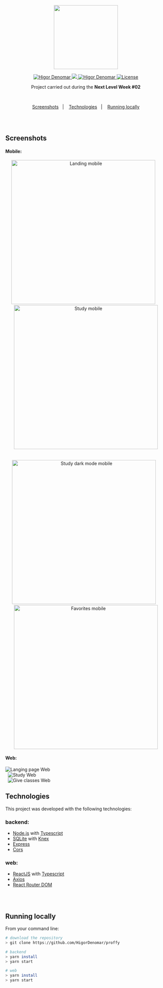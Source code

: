 <div align="center">

  <img src="./readme/purple-logo.svg" width="200px" /> <br />

  <a href="https://www.linkedin.com/in/higordenomar/">
      <img alt="Higor Denomar" src="https://img.shields.io/badge/-HigorDenomar-8257E5?style=flat&logo=Linkedin&logoColor=white" />
   </a>
  
  <a href="https://twitter.com/higordenomar">
    <img src="https://img.shields.io/badge/-%40higordenomar-8257E5?style=flat&logo=Twitter&logoColor=white" />
  </a>

  <a href="https://mailto:higordenomar@gmail.com">
    <img alt="Higor Denomar" src="https://img.shields.io/badge/-higordenomar%40gmail.com-8257E5?style=flat&logo=Gmail&logoColor=white" />
  </a>
  
  <a href="https://github.com/HigorDenomar/proffy/blob/master/LICENSE">
    <img alt="License" src="https://img.shields.io/badge/license-MIT-8257E5">
  </a>
  
  <br/>
  
  <p>Project carried out during the <b>Next Level Week #02</b></p>

</div>

<br>

<p align="center">
  <a href="#screens">Screenshots</a>&nbsp;&nbsp;&nbsp;|&nbsp;&nbsp;&nbsp;
  <a href="#techs">Technologies</a>&nbsp;&nbsp;&nbsp;|&nbsp;&nbsp;&nbsp;
  <a href="#running-locally">Running locally</a>
</p>

<br/>&nbsp;

<h2 id="screens"> Screenshots </h2>

<h4>Mobile:</h4>

<div align="center">
  <img src="./readme/screenshots/mobile/landing.jpg" alt="Landing mobile" width="450" />
  &nbsp;&nbsp;&nbsp;
  <img src="./readme/screenshots/mobile/classes.jpg" alt="Study mobile" width="450" />
  
  
</div>
<br/>&nbsp;

<div align="center">
  <img src="./readme/screenshots/mobile/classes-dark.jpg" alt="Study dark mode mobile" width="450" />
  &nbsp;&nbsp;
  <img src="./readme/screenshots/mobile/favorites.jpg" alt="Favorites mobile" width="450" />
</div>

<h4>Web:</h4>

<img src="./readme/screenshots/web/landing.png" alt="Langing page Web" />
<br/>&nbsp;

<img src="./readme/screenshots/web/study.png" alt="Study Web" />
<br/>&nbsp;
<img src="./readme/screenshots/web/give-classes.png" alt="Give classes Web" />

<h2 id="techs"> Technologies </h2>

This project was developed with the following technologies:

### backend:
- [Node.js](https://nodejs.org/en/docs/) with [Typescript](https://www.typescriptlang.org/)
- [SQLite](https://www.sqlite.org/index.html) with [Knex](http://knexjs.org/)
- [Express](https://expressjs.com/)
- [Cors](https://github.com/expressjs/cors)

### web:
- [ReactJS](https://reactjs.org/) with [Typescript](https://www.typescriptlang.org/)
- [Axios](https://github.com/axios/axios)
- [React Router DOM](https://reactrouter.com/web/guides/quick-start)


<br/>&nbsp;

<h2 id="running-locally"> Running locally </h2>

From your command line:

```sh
# download the repository
> git clone https://github.com/HigorDenomar/proffy

# backend
> yarn install
> yarn start

# web
> yarn install
> yarn start
```
